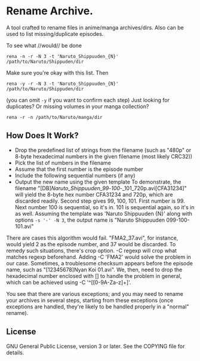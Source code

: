 # Rename Archive.
A tool crafted to rename files in anime/manga archives/dirs.
Also can be used to list missing/duplicate episodes.
  
To see what //would// be done

  `rena -n -r -N 3 -t 'Naruto_Shippuuden_{N}' /path/to/Naruto/Shippuden/dir`

Make sure you're okay with this list. Then

  `rena -y -r -N 3 -t 'Naruto_Shippuuden_{N}' /path/to/Naruto/Shippuden/dir`

  (you can omit `-y` if you want to confirm each step)
Just looking for duplicates? Or missing volumes in your manga collection?

  `rena -r -n /path/to/Naruto/manga/dir`

## How Does It Work?
  - Drop the predefined list of strings from the filename (such as "480p" or 8-byte hexadecimal numbers in the given filename (most likely CRC32))
  - Pick the list of numbers in the filename
  - Assume that the first number is the episode number
  - Include the following sequential numbers (if any)
  - Output the new name using the given template
To demonstrate, the filename "[DB]_Naruto_Shippuuden_99_-_100_-_101_720p.avi[CFA31234]" will yield the 8-byte hex number CFA31234 and 720p, which are discarded readily. Second step gives 99, 100, 101. First number is 99. Next number 100 is sequential, so it's in. 101 is sequential again, so it's in as well.
Assuming the template was 'Naruto Shippuuden {N}' along with options `-s '-' -N 3`, the output name is "Naruto Shippuuden 099-100-101.avi"

There are cases this algorithm would fail. "FMA2_37.avi", for instance, would yield 2 as the episode number, and 37 would be discarded. To remedy such situations, there's crop option. -C regexp will crop what matches regexp beforehand. Adding -C 'FMA2' would solve the problem in our case.
Sometimes, a troublesome checksum appears before the episode name, such as "[12345678]Nyan Koi 01.avi". We, then, need to drop the hexadecimal number enclosed with [] to handle the problem in general, which can be achieved using -C '^\[[0-9A-Za-z]+\]'.

You see that there are various exceptions; and you may need to rename your archives in several steps, starting from these exceptions (once exceptions are handled, they're likely to be handled properly in a "normal" rename).

## License
GNU General Public License, version 3 or later.
See the COPYING file for details.
